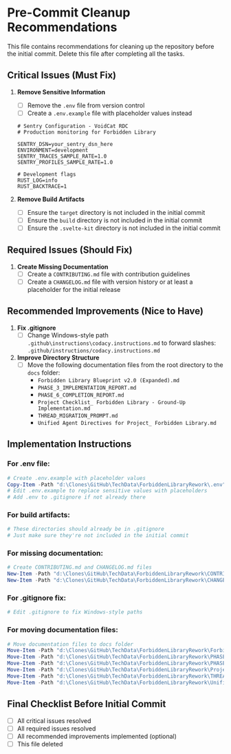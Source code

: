 # Pre-Commit Cleanup Recommendations

This file contains recommendations for cleaning up the repository before the initial commit. Delete this file after completing all the tasks.

## Critical Issues (Must Fix)

1. **Remove Sensitive Information**
   - [ ] Remove the `.env` file from version control
   - [ ] Create a `.env.example` file with placeholder values instead

   ```
   # Sentry Configuration - VoidCat RDC
   # Production monitoring for Forbidden Library

   SENTRY_DSN=your_sentry_dsn_here
   ENVIRONMENT=development
   SENTRY_TRACES_SAMPLE_RATE=1.0
   SENTRY_PROFILES_SAMPLE_RATE=1.0

   # Development flags
   RUST_LOG=info
   RUST_BACKTRACE=1
   ```

2. **Remove Build Artifacts**
   - [ ] Ensure the `target` directory is not included in the initial commit
   - [ ] Ensure the `build` directory is not included in the initial commit
   - [ ] Ensure the `.svelte-kit` directory is not included in the initial commit

## Required Issues (Should Fix)

1. **Create Missing Documentation**
   - [ ] Create a `CONTRIBUTING.md` file with contribution guidelines
   - [ ] Create a `CHANGELOG.md` file with version history or at least a placeholder for the initial release

## Recommended Improvements (Nice to Have)

1. **Fix .gitignore**
   - [ ] Change Windows-style path `.github\instructions\codacy.instructions.md` to forward slashes: `.github/instructions/codacy.instructions.md`

2. **Improve Directory Structure**
   - [ ] Move the following documentation files from the root directory to the `docs` folder:
     - `Forbidden Library Blueprint v2.0 (Expanded).md`
     - `PHASE_3_IMPLEMENTATION_REPORT.md`
     - `PHASE_6_COMPLETION_REPORT.md`
     - `Project Checklist_ Forbidden Library - Ground-Up Implementation.md`
     - `THREAD_MIGRATION_PROMPT.md`
     - `Unified Agent Directives for Project_ Forbidden Library.md`

## Implementation Instructions

### For .env file:

```powershell
# Create .env.example with placeholder values
Copy-Item -Path "d:\Clones\GitHub\TechData\ForbiddenLibraryRework\.env" -Destination "d:\Clones\GitHub\TechData\ForbiddenLibraryRework\.env.example"
# Edit .env.example to replace sensitive values with placeholders
# Add .env to .gitignore if not already there
```

### For build artifacts:

```powershell
# These directories should already be in .gitignore
# Just make sure they're not included in the initial commit
```

### For missing documentation:

```powershell
# Create CONTRIBUTING.md and CHANGELOG.md files
New-Item -Path "d:\Clones\GitHub\TechData\ForbiddenLibraryRework\CONTRIBUTING.md" -ItemType File
New-Item -Path "d:\Clones\GitHub\TechData\ForbiddenLibraryRework\CHANGELOG.md" -ItemType File
```

### For .gitignore fix:

```powershell
# Edit .gitignore to fix Windows-style paths
```

### For moving documentation files:

```powershell
# Move documentation files to docs folder
Move-Item -Path "d:\Clones\GitHub\TechData\ForbiddenLibraryRework\Forbidden Library Blueprint v2.0 (Expanded).md" -Destination "d:\Clones\GitHub\TechData\ForbiddenLibraryRework\docs\"
Move-Item -Path "d:\Clones\GitHub\TechData\ForbiddenLibraryRework\PHASE_3_IMPLEMENTATION_REPORT.md" -Destination "d:\Clones\GitHub\TechData\ForbiddenLibraryRework\docs\"
Move-Item -Path "d:\Clones\GitHub\TechData\ForbiddenLibraryRework\PHASE_6_COMPLETION_REPORT.md" -Destination "d:\Clones\GitHub\TechData\ForbiddenLibraryRework\docs\"
Move-Item -Path "d:\Clones\GitHub\TechData\ForbiddenLibraryRework\Project Checklist_ Forbidden Library - Ground-Up Implementation.md" -Destination "d:\Clones\GitHub\TechData\ForbiddenLibraryRework\docs\"
Move-Item -Path "d:\Clones\GitHub\TechData\ForbiddenLibraryRework\THREAD_MIGRATION_PROMPT.md" -Destination "d:\Clones\GitHub\TechData\ForbiddenLibraryRework\docs\"
Move-Item -Path "d:\Clones\GitHub\TechData\ForbiddenLibraryRework\Unified Agent Directives for Project_ Forbidden Library.md" -Destination "d:\Clones\GitHub\TechData\ForbiddenLibraryRework\docs\"
```

## Final Checklist Before Initial Commit

- [ ] All critical issues resolved
- [ ] All required issues resolved
- [ ] All recommended improvements implemented (optional)
- [ ] This file deleted
